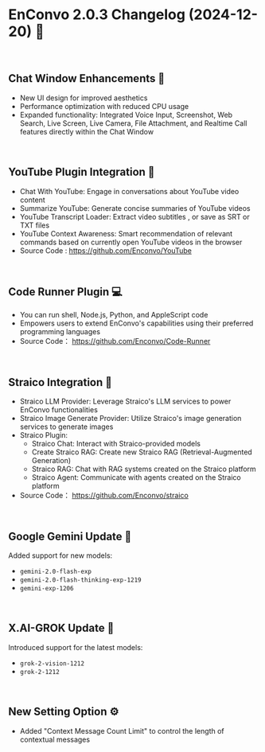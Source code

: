 # EnConvo 2.0.3 Changelog (2024-12-20) 🚀

<br/>

## Chat Window Enhancements 💬

- New UI design for improved aesthetics
- Performance optimization with reduced CPU usage
- Expanded functionality: Integrated Voice Input, Screenshot, Web Search, Live Screen, Live Camera, File Attachment, and Realtime Call features directly within the Chat Window

<br/>

## YouTube Plugin Integration 🎥

- Chat With YouTube: Engage in conversations about YouTube video content
- Summarize YouTube: Generate concise summaries of YouTube videos
- YouTube Transcript Loader: Extract video subtitles , or save as SRT or TXT files
- YouTube Context Awareness: Smart recommendation of relevant commands based on currently open YouTube videos in the browser
- Source Code : https://github.com/Enconvo/YouTube

<br/>

## Code Runner Plugin 💻

- You can run shell, Node.js, Python, and AppleScript code
- Empowers users to extend EnConvo's capabilities using their preferred programming languages
- Source Code： https://github.com/Enconvo/Code-Runner

<br/>

## Straico Integration 🔗

- Straico LLM Provider: Leverage Straico's LLM services to power EnConvo functionalities
- Straico Image Generate Provider: Utilize Straico's image generation services to generate images
- Straico Plugin:
  - Straico Chat: Interact with Straico-provided models
  - Create Straico RAG: Create new Straico RAG (Retrieval-Augmented Generation)
  - Straico RAG: Chat with RAG systems created on the Straico platform
  - Straico Agent: Communicate with agents created on the Straico platform
- Source Code： https://github.com/Enconvo/straico

<br/>

## Google Gemini Update 🧠

Added support for new models:

- `gemini-2.0-flash-exp`
- `gemini-2.0-flash-thinking-exp-1219`
- `gemini-exp-1206`

<br/>

## X.AI-GROK Update 🤖

Introduced support for the latest models:

- `grok-2-vision-1212`
- `grok-2-1212`

<br/>

## New Setting Option ⚙️

- Added "Context Message Count Limit" to control the length of contextual messages
